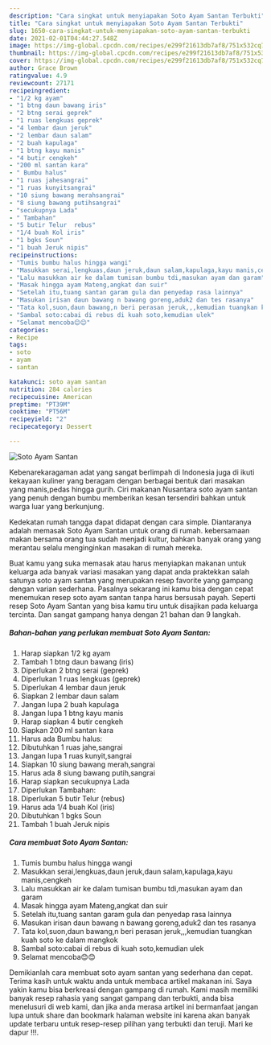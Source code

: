 ```yaml
---
description: "Cara singkat untuk menyiapakan Soto Ayam Santan Terbukti"
title: "Cara singkat untuk menyiapakan Soto Ayam Santan Terbukti"
slug: 1650-cara-singkat-untuk-menyiapakan-soto-ayam-santan-terbukti
date: 2021-02-01T04:44:27.548Z
image: https://img-global.cpcdn.com/recipes/e299f21613db7af8/751x532cq70/soto-ayam-santan-foto-resep-utama.jpg
thumbnail: https://img-global.cpcdn.com/recipes/e299f21613db7af8/751x532cq70/soto-ayam-santan-foto-resep-utama.jpg
cover: https://img-global.cpcdn.com/recipes/e299f21613db7af8/751x532cq70/soto-ayam-santan-foto-resep-utama.jpg
author: Grace Brown
ratingvalue: 4.9
reviewcount: 27171
recipeingredient:
- "1/2 kg ayam"
- "1 btng daun bawang iris"
- "2 btng serai geprek"
- "1 ruas lengkuas geprek"
- "4 lembar daun jeruk"
- "2 lembar daun salam"
- "2 buah kapulaga"
- "1 btng kayu manis"
- "4 butir cengkeh"
- "200 ml santan kara"
- " Bumbu halus"
- "1 ruas jahesangrai"
- "1 ruas kunyitsangrai"
- "10 siung bawang merahsangrai"
- "8 siung bawang putihsangrai"
- "secukupnya Lada"
- " Tambahan"
- "5 butir Telur  rebus"
- "1/4 buah Kol iris"
- "1 bgks Soun"
- "1 buah Jeruk nipis"
recipeinstructions:
- "Tumis bumbu halus hingga wangi"
- "Masukkan serai,lengkuas,daun jeruk,daun salam,kapulaga,kayu manis,cengkeh"
- "Lalu masukkan air ke dalam tumisan bumbu tdi,masukan ayam dan garam"
- "Masak hingga ayam Mateng,angkat dan suir"
- "Setelah itu,tuang santan garam gula dan penyedap rasa lainnya"
- "Masukan irisan daun bawang n bawang goreng,aduk2 dan tes rasanya"
- "Tata kol,suon,daun bawang,n beri perasan jeruk,,,kemudian tuangkan kuah soto ke dalam mangkok"
- "Sambal soto:cabai di rebus di kuah soto,kemudian ulek"
- "Selamat mencoba😊😊"
categories:
- Recipe
tags:
- soto
- ayam
- santan

katakunci: soto ayam santan 
nutrition: 284 calories
recipecuisine: American
preptime: "PT39M"
cooktime: "PT56M"
recipeyield: "2"
recipecategory: Dessert

---
```



![Soto Ayam Santan](https://img-global.cpcdn.com/recipes/e299f21613db7af8/751x532cq70/soto-ayam-santan-foto-resep-utama.jpg)

Kebenarekaragaman adat yang sangat berlimpah di Indonesia juga di ikuti kekayaan kuliner yang beragam dengan berbagai bentuk dari masakan yang manis,pedas hingga gurih. Ciri makanan Nusantara soto ayam santan yang penuh dengan bumbu memberikan kesan tersendiri bahkan untuk warga luar yang berkunjung.




Kedekatan rumah tangga dapat didapat dengan cara simple. Diantaranya adalah memasak Soto Ayam Santan untuk orang di rumah. kebersamaan makan bersama orang tua sudah menjadi kultur, bahkan banyak orang yang merantau selalu menginginkan masakan di rumah mereka.

Buat kamu yang suka memasak atau harus menyiapkan makanan untuk keluarga ada banyak variasi masakan yang dapat anda praktekkan salah satunya soto ayam santan yang merupakan resep favorite yang gampang dengan varian sederhana. Pasalnya sekarang ini kamu bisa dengan cepat menemukan resep soto ayam santan tanpa harus bersusah payah.
Seperti resep Soto Ayam Santan yang bisa kamu tiru untuk disajikan pada keluarga tercinta. Dan sangat gampang hanya dengan 21 bahan dan 9 langkah.


<!--inarticleads1-->

##### Bahan-bahan yang perlukan membuat Soto Ayam Santan:

1. Harap siapkan 1/2 kg ayam
1. Tambah 1 btng daun bawang (iris)
1. Diperlukan 2 btng serai (geprek)
1. Diperlukan 1 ruas lengkuas (geprek)
1. Diperlukan 4 lembar daun jeruk
1. Siapkan 2 lembar daun salam
1. Jangan lupa 2 buah kapulaga
1. Jangan lupa 1 btng kayu manis
1. Harap siapkan 4 butir cengkeh
1. Siapkan 200 ml santan kara
1. Harus ada  Bumbu halus:
1. Dibutuhkan 1 ruas jahe,sangrai
1. Jangan lupa 1 ruas kunyit,sangrai
1. Siapkan 10 siung bawang merah,sangrai
1. Harus ada 8 siung bawang putih,sangrai
1. Harap siapkan secukupnya Lada
1. Diperlukan  Tambahan:
1. Diperlukan 5 butir Telur  (rebus)
1. Harus ada 1/4 buah Kol (iris)
1. Dibutuhkan 1 bgks Soun
1. Tambah 1 buah Jeruk nipis




<!--inarticleads2-->

##### Cara membuat  Soto Ayam Santan:

1. Tumis bumbu halus hingga wangi
1. Masukkan serai,lengkuas,daun jeruk,daun salam,kapulaga,kayu manis,cengkeh
1. Lalu masukkan air ke dalam tumisan bumbu tdi,masukan ayam dan garam
1. Masak hingga ayam Mateng,angkat dan suir
1. Setelah itu,tuang santan garam gula dan penyedap rasa lainnya
1. Masukan irisan daun bawang n bawang goreng,aduk2 dan tes rasanya
1. Tata kol,suon,daun bawang,n beri perasan jeruk,,,kemudian tuangkan kuah soto ke dalam mangkok
1. Sambal soto:cabai di rebus di kuah soto,kemudian ulek
1. Selamat mencoba😊😊




Demikianlah cara membuat soto ayam santan yang sederhana dan cepat. Terima kasih untuk waktu anda untuk membaca artikel makanan ini. Saya yakin kamu bisa berkreasi dengan gampang di rumah. Kami masih memiliki banyak resep rahasia yang sangat gampang dan terbukti, anda bisa menelusuri di web kami, dan jika anda merasa artikel ini bermanfaat jangan lupa untuk share dan bookmark halaman website ini karena akan banyak update terbaru untuk resep-resep pilihan yang terbukti dan teruji. Mari ke dapur !!!. 
